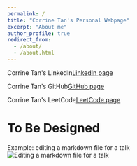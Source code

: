 ```yaml
---
permalink: /
title: "Corrine Tan's Personal Webpage"
excerpt: "About me"
author_profile: true
redirect_from: 
  - /about/
  - /about.html
---
```


Corrine Tan's LinkedIn[LinkedIn page](https://www.linkedin.com/in/corrine-tan12/)

Corrine Tan's GitHub[GitHub page](https://github.com/CorrineTan)

Corrine Tan's LeetCode[LeetCode page](https://leetcode.com/corrtan/)

To Be Designed
======

Example: editing a markdown file for a talk
![Editing a markdown file for a talk](/images/editing-talk.png)